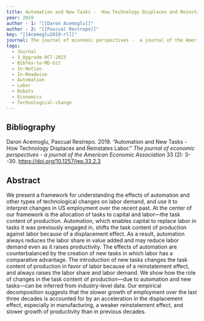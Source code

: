 ```yaml
---
title: Automation and New Tasks -  How Technology Displaces and Reinstates Labor
year: 2019
author - 1: "[[Daron Acemoglu]]"
author - 2: "[[Pascual Restrepo]]"
key: "[[Acemoglu2019-rl]]"
journal: The journal of economic perspectives -  a journal of the American Economic Association
tags:
  - Journal
  - 3_Upgrade-OCT-2023
  - BibTex-to-MD-Git
  - In-Notion
  - In-Readwise
  - Automation
  - Labor
  - Robots
  - Economics
  - Technological-change
---
```


## Bibliography
Daron Acemoglu, Pascual Restrepo. 2019. “Automation and New Tasks -  How Technology Displaces and Reinstates Labor.” *The journal of economic perspectives -  a journal of the American Economic Association* 33 (2): 3--30. https://doi.org/10.1257/jep.33.2.3
## Abstract
We present a framework for understanding the effects of automation and other types of technological changes on labor demand, and use it to interpret changes in US employment over the recent past. At the center of our framework is the allocation of tasks to capital and labor—the task content of production. Automation, which enables capital to replace labor in tasks it was previously engaged in, shifts the task content of production against labor because of a displacement effect. As a result, automation always reduces the labor share in value added and may reduce labor demand even as it raises productivity. The effects of automation are counterbalanced by the creation of new tasks in which labor has a comparative advantage. The introduction of new tasks changes the task content of production in favor of labor because of a reinstatement effect, and always raises the labor share and labor demand. We show how the role of changes in the task content of production—due to automation and new tasks—can be inferred from industry-level data. Our empirical decomposition suggests that the slower growth of employment over the last three decades is accounted for by an acceleration in the displacement effect, especially in manufacturing, a weaker reinstatement effect, and slower growth of productivity than in previous decades.